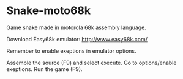 # Snake-moto68k
Game snake made in motorola 68k assembly language.

Download Easy68k emulator:
http://www.easy68k.com/

Remember to enable exeptions in emulator options.

Assemble the source (F9) and select execute.
Go to options/enable exeptions.
Run the game (F9).
